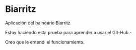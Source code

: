 # Biarritz
Aplicación del balneario Biarritz

Estoy haciendo esta prueba para aprender a usar el Git-Hub.-

Creo que le entendi el funcionamiento.
